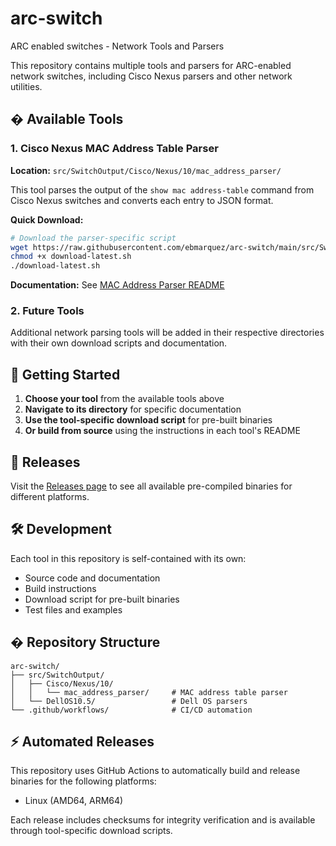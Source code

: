 # arc-switch
ARC enabled switches - Network Tools and Parsers

This repository contains multiple tools and parsers for ARC-enabled network switches, including Cisco Nexus parsers and other network utilities.

## � Available Tools

### 1. Cisco Nexus MAC Address Table Parser

**Location:** `src/SwitchOutput/Cisco/Nexus/10/mac_address_parser/`

This tool parses the output of the `show mac address-table` command from Cisco Nexus switches and converts each entry to JSON format.

**Quick Download:**
```bash
# Download the parser-specific script
wget https://raw.githubusercontent.com/ebmarquez/arc-switch/main/src/SwitchOutput/Cisco/Nexus/10/mac_address_parser/download-latest.sh
chmod +x download-latest.sh
./download-latest.sh
```

**Documentation:** See [MAC Address Parser README](src/SwitchOutput/Cisco/Nexus/10/mac_address_parser/README.md)

### 2. Future Tools

Additional network parsing tools will be added in their respective directories with their own download scripts and documentation.

## 🚀 Getting Started

1. **Choose your tool** from the available tools above
2. **Navigate to its directory** for specific documentation
3. **Use the tool-specific download script** for pre-built binaries
4. **Or build from source** using the instructions in each tool's README

## 🔗 Releases

Visit the [Releases page](https://github.com/ebmarquez/arc-switch/releases) to see all available pre-compiled binaries for different platforms.

## 🛠️ Development

Each tool in this repository is self-contained with its own:

- Source code and documentation
- Build instructions
- Download script for pre-built binaries
- Test files and examples

## � Repository Structure

```text
arc-switch/
├── src/SwitchOutput/
│   ├── Cisco/Nexus/10/
│   │   └── mac_address_parser/     # MAC address table parser
│   └── DellOS10.5/                 # Dell OS parsers
└── .github/workflows/              # CI/CD automation
```

## ⚡ Automated Releases

This repository uses GitHub Actions to automatically build and release binaries for the following platforms:

- Linux (AMD64, ARM64)

Each release includes checksums for integrity verification and is available through tool-specific download scripts.
